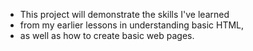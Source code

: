 - This project will demonstrate the skills I've learned
- from my earlier lessons in understanding basic HTML,
- as well as how to create basic web pages.